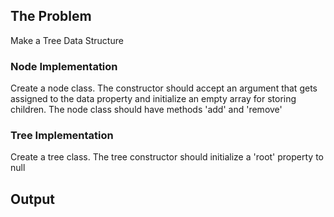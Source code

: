 ## The Problem
Make a Tree Data Structure
### Node Implementation
Create a node class. The constructor should accept an argument that gets assigned to the data property and initialize an empty array for storing children. The node class should have methods 'add' and 'remove'

### Tree Implementation
Create a tree class. The tree constructor should initialize a 'root' property to null

## Output
